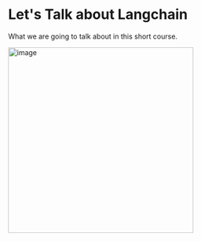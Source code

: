 # Let's Talk about Langchain
What we are going to talk about in this short course.

<img width="377" alt="image" src="https://github.com/Uttam-Grade-McK/LLM-Large-Language-Models/assets/47376167/011569b7-ecef-4ef7-a199-552025f49819">
